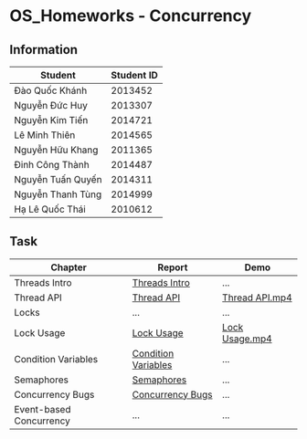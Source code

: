 # OS_Homeworks - Concurrency

## Information

Student | Student ID
--------|-----------
Đào Quốc Khánh | 2013452
Nguyễn Đức Huy | 2013307
Nguyễn Kim Tiến | 2014721
Lê Minh Thiên | 2014565
Nguyễn Hữu Khang | 2011365
Đinh Công Thành | 2014487
Nguyễn Tuấn Quyến | 2014311
Nguyễn Thanh Tùng | 2014999
Hạ Lê Quốc Thái | 2010612

## Task

Chapter | Report | Demo
--------|--------|-------
Threads Intro | [Threads Intro](https://drive.google.com/file/d/1W9JPpIliR3DNC6yR-Glof2-uVrTKxxT8/view?usp=sharing) | ...
Thread API | [Thread API](https://github.com/quockhanhdao/OS_Homeworks/files/8262220/Q.A.md) | [Thread API.mp4](https://drive.google.com/file/d/1wiBHZycks-uYEb_Dc_LZm_Pel9C1hyB2/view?usp=sharing)
Locks | ... | ...
Lock Usage | [Lock Usage](https://drive.google.com/file/d/1F5KBa7jaGBr3E5MpWRxDe7VuAUi5-U-T/view?usp=sharing) | [Lock Usage.mp4](https://drive.google.com/file/d/1_o3WoZMXLxztINDHlMABT0inujdVEmft/view?usp=sharing)
Condition Variables | [Condition Variables](https://drive.google.com/file/d/16G1cmWuHRY4IbEgZjZdj4oK0-O2XlkLM/view?usp=sharing) | ...
Semaphores | [Semaphores](https://drive.google.com/file/d/1qYJsc7s6qIHhgFhCqU-5l1lpErwpiBWU/view?usp=sharing) | ...
Concurrency Bugs | [Concurrency Bugs](https://drive.google.com/file/d/1VueB27IB3HBx0xmrto-CwqAnQMb2zFjP/view?usp=sharing) | ...
Event-based Concurrency | ... | ...
